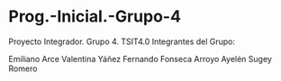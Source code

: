 # Prog.-Inicial.-Grupo-4
Proyecto Integrador. Grupo 4. TSIT4.0 
Integrantes del Grupo:

Emiliano Arce
Valentina Yáñez
Fernando Fonseca
Arroyo Ayelén
Sugey Romero                
